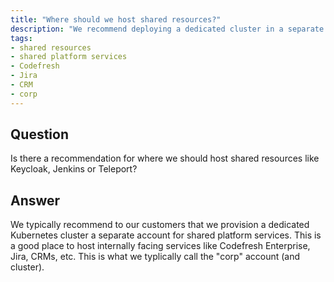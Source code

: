```yaml
---
title: "Where should we host shared resources?"
description: "We recommend deploying a dedicated cluster in a separate account for shared platform services."
tags:
- shared resources
- shared platform services
- Codefresh
- Jira
- CRM
- corp
---
```


## Question

Is there a recommendation for where we should host shared resources like Keycloak, Jenkins or Teleport?

## Answer

We typically recommend to our customers that we provision a dedicated Kubernetes cluster a separate account for shared platform services. This is a good place to host internally facing services like Codefresh Enterprise, Jira, CRMs, etc. This is what we typlically call the "corp" account (and cluster). 
